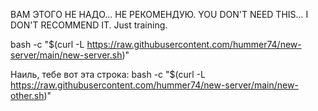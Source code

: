 ВАМ ЭТОГО НЕ НАДО... НЕ РЕКОМЕНДУЮ.
YOU DON'T NEED THIS... I DON'T RECOMMEND IT.
Just training.

bash -c "$(curl -L https://raw.githubusercontent.com/hummer74/new-server/main/new-server.sh)"


Наиль, тебе вот эта строка:
bash -c "$(curl -L https://raw.githubusercontent.com/hummer74/new-server/main/new-other.sh)"

